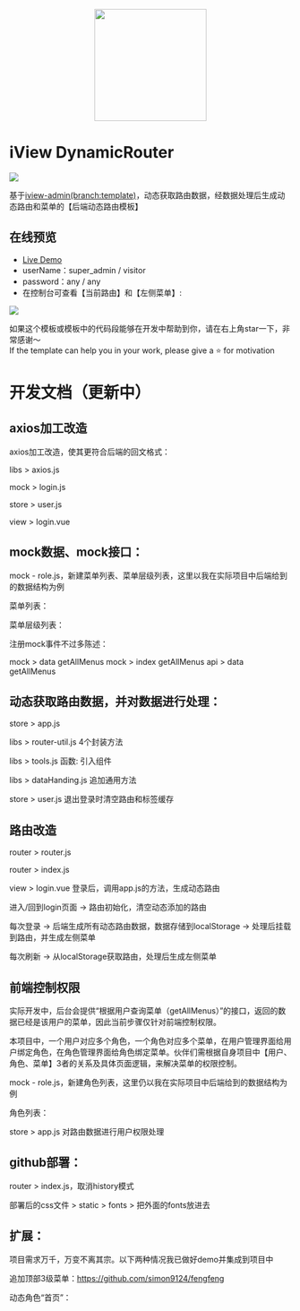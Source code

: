 <p align="center">
    <a href="https://www.iviewui.com">
        <img width="200" src="https://file.iviewui.com/logo-new.svg">
    </a>
</p>

# iView DynamicRouter

<a href="https://github.com/iview/iview-admin/tree/template"><img src="https://img.shields.io/badge/iview--admin-template-brightgreen"></a>

基于<a href="https://github.com/iview/iview-admin" target="_blank">iview-admin(branch:template)</a>，动态获取路由数据，经数据处理后生成动态路由和菜单的【后端动态路由模板】

## 在线预览

- <a href="https://simon9124.github.io/iview-dynamicRouter" target="_blank">Live Demo</a>
- userName：super_admin / visitor
- password：any / any
- 在控制台可查看【当前路由】和【左侧菜单】:
<img src="https://mmbiz.qpic.cn/mmbiz_png/Tlm6c1DNgXQMvtNjibjXM4hxUhrRpicuaRaHw2ibHmia0ZPvCkfia5ckocfK1w4CJwejVEJ95d4A54UzZI3hnEge6sA/0?wx_fmt=png">

如果这个模板或模板中的代码段能够在开发中帮助到你，请在右上角star一下，非常感谢～  
If the template can help you in your work, please give a ⭐️ for motivation

# 开发文档（更新中）

## axios加工改造

axios加工改造，使其更符合后端的回文格式：

libs > axios.js

mock > login.js

store > user.js

view > login.vue


## mock数据、mock接口：

mock - role.js，新建菜单列表、菜单层级列表，这里以我在实际项目中后端给到的数据结构为例

菜单列表：

菜单层级列表：


注册mock事件不过多陈述：

mock > data getAllMenus
mock > index getAllMenus
api > data getAllMenus


## 动态获取路由数据，并对数据进行处理：

store > app.js

libs > router-util.js 4个封装方法

libs > tools.js 函数: 引入组件

libs > dataHanding.js 追加通用方法

store > user.js 退出登录时清空路由和标签缓存


## 路由改造

router > router.js

router > index.js

view > login.vue 登录后，调用app.js的方法，生成动态路由


进入/回到login页面 -> 路由初始化，清空动态添加的路由

每次登录 -> 后端生成所有动态路由数据，数据存储到localStorage -> 处理后挂载到路由，并生成左侧菜单

每次刷新 -> 从localStorage获取路由，处理后生成左侧菜单


## 前端控制权限

实际开发中，后台会提供“根据用户查询菜单（getAllMenus）”的接口，返回的数据已经是该用户的菜单，因此当前步骤仅针对前端控制权限。

本项目中，一个用户对应多个角色，一个角色对应多个菜单，在用户管理界面给用户绑定角色，在角色管理界面给角色绑定菜单。伙伴们需根据自身项目中【用户、角色、菜单】3者的关系及具体页面逻辑，来解决菜单的权限控制。

mock - role.js，新建角色列表，这里仍以我在实际项目中后端给到的数据结构为例

角色列表：

store > app.js 对路由数据进行用户权限处理


## github部署：

router > index.js，取消history模式

部署后的css文件 > static > fonts > 把外面的fonts放进去


## 扩展：

项目需求万千，万变不离其宗。以下两种情况我已做好demo并集成到项目中

追加顶部3级菜单：https://github.com/simon9124/fengfeng

动态角色“首页”：
